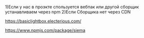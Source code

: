 <!--  Библиотеки -->

1)Если у нас в проэкте спользуется вебпак или другой сборщик устанавливаем через
npm 2)Если Сборщика нет через CDN

<!-- Модалка -->

https://basiclightbox.electerious.com/

<!-- Слайдер Ciema -->

https://www.npmjs.com/package/siema
